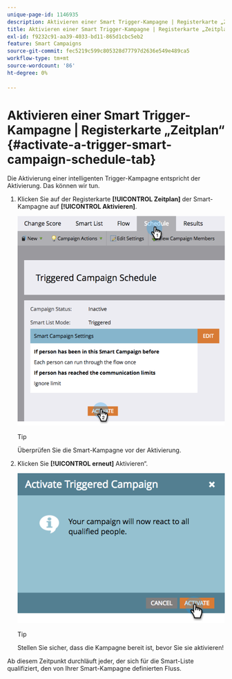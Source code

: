 ```yaml
---
unique-page-id: 1146935
description: Aktivieren einer Smart Trigger-Kampagne | Registerkarte „Zeitplan“ - Marketo-Dokumente - Produktdokumentation
title: Aktivieren einer Smart Trigger-Kampagne | Registerkarte „Zeitplan“
exl-id: f9232c91-aa39-4033-bd11-865d1cbc5eb2
feature: Smart Campaigns
source-git-commit: fec5219c599c805328d77797d2636e549e489ca5
workflow-type: tm+mt
source-wordcount: '86'
ht-degree: 0%

---
```


# Aktivieren einer Smart Trigger-Kampagne | Registerkarte „Zeitplan“ {#activate-a-trigger-smart-campaign-schedule-tab}

Die Aktivierung einer intelligenten Trigger-Kampagne entspricht der Aktivierung. Das können wir tun.

1. Klicken Sie auf der Registerkarte **[!UICONTROL Zeitplan]** der Smart-Kampagne auf **[!UICONTROL Aktivieren]**.

   ![](assets/activate-a-trigger-smart-campaign-schedule-tab-1.png)

   >[!TIP]
   >
   >Überprüfen Sie die Smart-Kampagne vor der Aktivierung.

1. Klicken Sie **[!UICONTROL erneut]** Aktivieren“.

   ![](assets/activate-a-trigger-smart-campaign-schedule-tab-2.png)

   >[!TIP]
   >
   >Stellen Sie sicher, dass die Kampagne bereit ist, bevor Sie sie aktivieren!

Ab diesem Zeitpunkt durchläuft jeder, der sich für die Smart-Liste qualifiziert, den von Ihrer Smart-Kampagne definierten Fluss.
